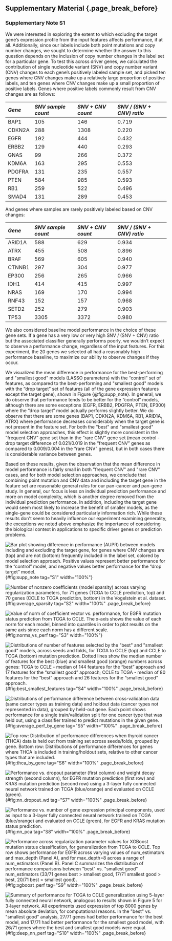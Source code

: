 ## Supplementary Material {.page_break_before}

### Supplementary Note S1

We were interested in exploring the extent to which excluding the target gene’s expression profile from the input features affects performance, if at all.
Additionally, since our labels include both point mutations and copy number changes, we sought to determine whether the answer to this question depends on the inclusion of copy number changes in the label set for a particular gene.
To test this across driver genes, we calculated the contribution of single nucleotide variant (SNV) and copy number variant (CNV) changes to each gene’s positively labeled sample set, and picked ten genes where CNV changes make up a relatively large proportion of positive labels, and ten genes where CNV changes make up a small proportion of positive labels.
Genes where positive labels commonly result from CNV changes are as follows:

| *Gene* | *SNV sample count* | *SNV + CNV count* | *SNV / (SNV + CNV) ratio*|
|:-------|:-------------------|:------------------|:-------------------------|
| BAP1 | 105 | 146 | 0.719 |
| CDKN2A | 288 | 1308 | 0.220 |
| EGFR | 192 | 444 | 0.432 |
| ERBB2 | 129 | 440 | 0.293 |
| GNAS | 99 | 266 | 0.372 |
| KDM6A | 163 | 295 | 0.553 |
| PDGFRA | 131 | 235 | 0.557 |
| PTEN | 584 | 985 | 0.593 |
| RB1 | 259 | 522 | 0.496 |
| SMAD4 | 131 | 289 | 0.453 |

And genes where samples are rarely positively labeled based on CNV changes:

| *Gene* | *SNV sample count* | *SNV + CNV count* | *SNV / (SNV + CNV) ratio*|
|:-------|:-------------------|:------------------|:-------------------------|
| ARID1A | 588 | 629 | 0.934 |
| ATRX | 455 | 508 | 0.896 |
| BRAF | 569 | 605 | 0.940 |
| CTNNB1 | 297 | 304 | 0.977 |
| EP300 | 256 | 265 | 0.966 |
| IDH1 | 414 | 415 | 0.997 |
| NRAS | 169 | 170 | 0.994 |
| RNF43 | 152 | 157 | 0.968 |
| SETD2 | 252 | 279 | 0.903 |
| TP53 | 3305 | 3372 | 0.980 |

We also considered baseline model performance in the choice of these gene sets.
If a gene has a very low or very high SNV / (SNV + CNV) ratio but the associated classifier generally performs poorly, we wouldn’t expect to observe a performance change, regardless of the input features.
For this experiment, the 20 genes we selected all had a reasonably high performance baseline, to maximize our ability to observe changes if they occur.

We visualized the mean difference in performance for the best-performing and "smallest good" models (LASSO parameters) with the “control” set of features, as compared to the best-performing and "smallest good" models with the “drop target” set of features (all of the gene expression features except the target gene), shown in Figure {@fig:supp_note}.
In general, we do observe that performance tends to be better for the “control” models, although there are some exceptions (EGFR, ERBB2, PDGFRA, PTEN, EP300) where the “drop target” model actually performs slightly better. We do observe that there are some genes (BAP1, CDKN2A, KDM6A, RB1, ARID1A, ATRX) where performance decreases considerably when the target gene is not present in the feature set.
For both the "best" and "smallest good" model selection approaches, this effect is slightly more consistent in the “frequent CNV” gene set than in the “rare CNV” gene set (mean control - drop target difference of 0.021/0.019 in the “frequent CNV” genes as compared to 0.009/0.004 in the “rare CNV” genes), but in both cases there is considerable variance between genes.

Based on these results, given the observation that the mean difference in model performance is fairly small in both "frequent CNV" and "rare CNV" cases, and for both model selection approaches, we conclude that combining point mutation and CNV data and including the target gene in the feature set are reasonable general rules for our pan-cancer and pan-gene study.
In general, our focus is less on individual prediction performance and more on model complexity, which is another degree removed from the individual prediction performance.
In addition, including the target gene would seem most likely to increase the benefit of smaller models, as the single-gene could be considered particularly information rich.
While these results don't seem to heavily influence our experiment examining generality, the exceptions we noted above emphasize the importance of considering the biological context in applications to specific driver genes or prediction problems.

![Bar plot showing difference in performance (AUPR) between models including and excluding the target gene, for genes where CNV changes are (top) and are not (bottom) frequently included in the label set, colored by model selection approach. Positive values represent better performance for the “control” model, and negative values better performance for the “drop target” model.](images/supp_figure_1.png){#fig:supp_note tag="S1" width="100%"}

![Number of nonzero coefficients (model sparsity) across varying regularization parameters, for 71 genes (TCGA to CCLE prediction, top) and 70 genes (CCLE to TCGA prediction, bottom) in the Vogelstein et al. dataset.](images/supp_figure_2.png){#fig:average_sparsity tag="S2" width="100%" .page_break_before}

![Value of norm of coefficient vector vs. performance, for EGFR mutation status prediction from TCGA to CCLE. The _x_-axis shows the value of each norm for each model, binned into quantiles in order to plot results on the same axis since each norm has a different scale.](images/supp_figure_3.png){#fig:norms_vs_perf tag="S3" width="100%"}

![Distributions of number of features selected by the "best" and "smallest good" models, across seeds and folds, for TCGA to CCLE (top) and CCLE to TCGA (bottom) mutation prediction. Dotted lines show the median number of features for the best (blue) and smallest good (orange) numbers across genes: TCGA to CCLE - median of 144 features for the “best” approach and 17 features for the “smallest good” approach; CCLE to TCGA - median of 80 features for the “best” approach and 26 features for the “smallest good” approach.](images/supp_figure_4.png){#fig:best_smallest_features tag="S4" width="100%" .page_break_before}

![Distributions of performance difference between cross-validation data (same cancer types as training data) and holdout data (cancer types not represented in data), grouped by held-out gene. Each point shows performance for a single train/validation split for one cancer type that was held out, using a classifier trained to predict mutations in the given gene.](images/supp_figure_5.png){#fig:average_perf_by_gene tag="S5" width="100%" .page_break_before}

![Top row: Distribution of performance differences when thyroid cancer (THCA) data is held out from training set across seeds/folds, grouped by gene. Bottom row: Distributions of performance differences for genes where THCA is included in training/holdout sets, relative to other cancer types that are included.](images/supp_figure_6.png){#fig:thca_by_gene tag="S6" width="100%" .page_break_before}

![Performance vs. dropout parameter (first column) and weight decay strength (second column), for EGFR mutation prediction (first row) and KRAS mutation prediction (second row) using a 3-layer fully connected neural network trained on TCGA (blue/orange) and evaluated on CCLE (green).](images/supp_figure_7.png){#fig:nn_dropout_wd tag="S7" width="100%" .page_break_before}

![Performance vs. number of gene expression principal components, used as input to a 3-layer fully connected neural network trained on TCGA (blue/orange) and evaluated on CCLE (green), for EGFR and KRAS mutation status prediction.](images/supp_figure_8.png){#fig:nn_pca tag="S8" width="100%" .page_break_before}

![Performance across regularization parameter values for XGBoost mutation status classification, for generalization from TCGA to CCLE. Top row shows performance for EGFR across varying values of `num_estimators` and `max_depth` (Panel A), and for `max_depth=8` across a range of `num_estimators` (Panel B). Panel C summarizes the distribution of performance comparisons between "best" vs. "smallest good" `num_estimators` (33/71 genes best > smallest good, 17/71 smallest good > best, 20/71 best = smallest good).](images/supp_figure_9.png){#fig:xgboost_perf tag="S9" width="100%" .page_break_before}

![Summary of performance for TCGA to CCLE generalization using 5-layer fully connected neural network, analogous to results shown in Figure 5 for 3-layer network. All experiments used expression of top 8000 genes by mean absolute deviation, for computational reasons. In the "best" vs. "smallest good" analysis, 27/71 genes had better performance for the best model, and 17/71 had better performance for the smallest good model, with 26/71 genes where the best and smallest good models were equal.](images/supp_figure_10.png){#fig:deep_nn_perf tag="S10" width="100%" .page_break_before}
